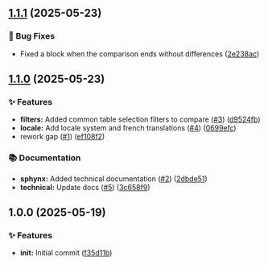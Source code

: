 ## [1.1.1](https://github.com/creagleone/dbtective/compare/v1.1.0...v1.1.1) (2025-05-23)

### 🐛 Bug Fixes

* Fixed a block when the comparison ends without differences ([2e238ac](https://github.com/creagleone/dbtective/commit/2e238ac45ceeaed4fe236dd9dbb7711b77f4b81f))

## [1.1.0](https://github.com/creagleone/dbtective/compare/v1.0.0...v1.1.0) (2025-05-23)

### ✨ Features

* **filters:** Added common table selection filters to compare ([#3](https://github.com/creagleone/dbtective/issues/3)) ([d9524fb](https://github.com/creagleone/dbtective/commit/d9524fb4734ba71d508a44986c6890141bc43d33))
* **locale:** Add locale system and french translations ([#4](https://github.com/creagleone/dbtective/issues/4)) ([0699efc](https://github.com/creagleone/dbtective/commit/0699efc83c2deaa3d7a53a908f4b5a4b17dedc0d))
* rework gap ([#1](https://github.com/creagleone/dbtective/issues/1)) ([ef108f2](https://github.com/creagleone/dbtective/commit/ef108f227a4c37cd4fa9ca4fea6989841463c42a))

### 📚 Documentation

* **sphynx:** Added technical documentation ([#2](https://github.com/creagleone/dbtective/issues/2)) ([2dbde51](https://github.com/creagleone/dbtective/commit/2dbde511b9cc62ddcf851af22493f4e087372b49))
* **technical:** Update docs ([#5](https://github.com/creagleone/dbtective/issues/5)) ([3c658f9](https://github.com/creagleone/dbtective/commit/3c658f94bc9576c9d84c394038191a4172106b60))

## 1.0.0 (2025-05-19)

### ✨ Features

* **init:** Initial commit ([f35d11b](https://github.com/creagleone/dbtective/commit/f35d11bc4f62546ad2f85f3b3c562f70727386bb))
